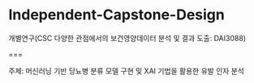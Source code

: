 # Independent-Capstone-Design
개별연구(CSC 다양한 관점에서의 보건영양데이터 분석 및 결과 도출: DAI3088)

===

주제: 머신러닝 기반 당뇨병 분류 모델 구현 및 XAI 기법을 활용한 유발 인자 분석
